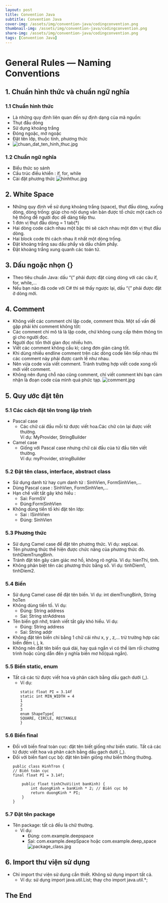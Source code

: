 ```yaml
---
layout: post
title: Convention Java
subtitle: Convention Java
cover-img: /assets/img/convention-java/codingconvention.png
thumbnail-img: /assets/img/convention-java/codingconvention.png
share-img: /assets/img/convention-java/codingconvention.png
tags: [Convention Java]
---
```


# General Rules — Naming Conventions
## 1. Chuẩn hình thức và chuẩn ngữ nghĩa
### 1.1 Chuẩn hình thức
* Là những quy định liên quan đến sự định dạng của mã nguồn:
* Thụt đầu dòng
* Sử dụng khoảng trắng<br/>
*  Đóng ngoặc, mở ngoặc<br/>
*  Đặt tên lớp, thuộc tính, phương thức<br/>
* ![chuan_dat_ten_hinh_thuc.jpg](..%2Fassets%2Fimg%2Fconvention%2Fchuan_dat_ten_hinh_thuc.jpg)
### 1.2 Chuẩn ngữ nghĩa
* Biểu thức so sánh
* Cấu trúc điều khiển : if, for, while
* Cài đặt phương thức
![hinhthuc.jpg](..%2Fassets%2Fimg%2Fconvention%2Fhinhthuc.jpg)
## 2. White Space
* Những quy định về sử dụng khoảng trắng (space), thụt đầu dòng, xuống dòng, dòng trống: giúp cho nội dung văn bản được tổ chức một cách có hệ thống để người đọc dễ dàng tiếp thu.
* 1 đơn vị thụt đầu dòng = 1 tab(*)
* Hai dòng code cách nhau một bậc thì sẽ cách nhau một đơn vị thụt đầu dòng.
* Hai block code thì cách nhau ít nhất một dòng trống.
* Đặt khoảng trắng sau dấu phẩy và dấu chấm phẩy.
* Đặt khoảng trắng xung quanh các toán tử.
## 3. Dấu ngoặc nhọn {}
* Theo tiêu chuẩn Java: dấu “{” phải được đặt cùng dòng với các câu if, for, while,… 
* Nếu bạn nào đã code với C# thì sẽ thấy ngược lại, dấu “{” phải được đặt ở dòng mới.
## 4. Comment
* Không viết các comment chỉ lặp code, comment thừa. Một số vấn đề gặp phải khi comment không tốt:
* Các comment chỉ mô tả là lặp code, chứ không cung cấp thêm thông tin gì cho người đọc.
* Người đọc tốn thời gian đọc nhiều hơn.
* Viết các comment không cầu kì; càng đơn giản càng tốt.
* Khi dùng nhiều endline comment trên các dòng code liên tiếp nhau thì các comment này phải được canh lề như nhau.
* Nên vừa code vừa viết comment. Tránh trường hợp viết code xong rồi mới viết comment.
* Không nên đụng chỗ nào cũng comment, chỉ viết comment khi bạn cảm nhận là đoạn code của mình quá phức tạp.
![comment.jpg](..%2Fassets%2Fimg%2Fconvention%2Fcomment.jpg)
## 5. Quy ước đặt tên
### 5.1 Các cách đặt tên trong lập trình 
* Pascal case
  * Các chữ cái đầu mỗi từ được viết hoa.Các chữ còn lại được viết thường.
      <br/> Ví dụ: MyProvider, StringBuilder
* Camel case
  * Giống với Pascal case nhưng chữ cái đầu của từ đầu tiên viết thường.
    <br/> Ví dụ: myProvider, stringBuilder

### 5.2 Đặt tên class,  interface, abstract class
* Sử dụng danh từ hay cụm danh từ : SinhVien, FormSinhVien,…
* Dùng Pascal case : SinhVien, FormSinhVien,…
* Hạn chế viết tắt gây khó hiểu :
  * Sai: FormSV
  * Đúng:FormSinhVien
* Không dùng tiền tố khi đặt tên lớp:
    * Sai : ISinhVien
    * Đúng: SinhVien
### 5.3 Phương thức
* Sử dụng Camel case để đặt tên phương thức. Ví dụ: xepLoai.
* Tên phương thức thể hiện được chức năng của phương thức đó. tinhDiemTrungBinh.
* Tránh đặt tên gây cảm giác mơ hồ, không rõ nghĩa. Ví dụ: hienThi, tinh.
* Không phân biệt tên các phương thức bằng số. Ví dụ: tinhDiem1, tinhDiem2.
### 5.4 Biến
* Sử dụng Camel case để đặt tên biến. Ví dụ: int diemTrungBinh, String hoTen
* Không dùng tiền tố. Ví dụ:
  * Đúng: String address
  * Sai: String strAddress
* Tên biến gợi nhớ, tránh viết tắt gây khó hiểu. Ví dụ:
  * Đúng: String address
  * Sai: String addr
* Không đặt tên biến chỉ bằng 1 chữ cái như x, y , z,… trừ trường hợp các biến đếm i, j, k.
* Không nên đặt tên biến quá dài, hay quá ngắn vì có thể làm rối chương trình hoặc cũng dẫn đến ý nghĩa biến mơ hồ(quá ngắn).
### 5.5 Biến static, enum
* Tất cả các từ được viết hoa và phân cách bằng dấu gạch dưới (_).
  * Ví dụ:
    ```
    static float PI = 3.14f
    static int MIN_WIDTH = 4
    1
    2
    3
    enum ShapeType{
    SQUARE, CIRCLE, RECTANGLE
    }
    ```
### 5.6 Biến final
* Đối với biến final toàn cục: đặt tên biết giống như biến static. Tất cả các từ được viết hoa và phân cách bằng dấu gạch dưới (_).
* Đối với biến fianl cục bộ: đặt tên biến giống như biến thông thường.
    ```
    public class HinhTron {
    // Biến toàn cục
    final float PI = 3.14f;
    
        public float tinhChuVi(int banKinh) {
            int duongKinh = banKinh * 2; // Biến cục bộ
            return duongKinh * PI;
        }
    }
    ```
### 5.7 Đặt tên package
* Tên package: tất cả đều là chữ thường.
  * Ví dụ:
     * Đúng: com.example.deepspace
     *  Sai: com.example.deepSpace hoặc com.example.deep_space
![package_class.jpg](..%2Fassets%2Fimg%2Fconvention%2Fpackage_class.jpg)
## 6. Import thư viện sử dụng
* Chỉ import thư viện sử dụng cần thiết. Không sử dụng import tất cả.
  * Ví dụ: sử dụng import java.util.List; thay cho import java.util.*;

## The End